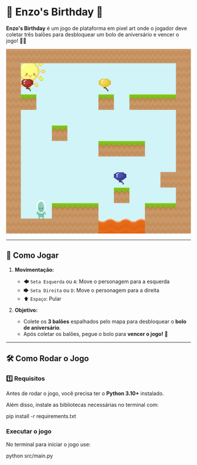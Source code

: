# 🎂 Enzo's Birthday 🎂

**Enzo's Birthday** é um jogo de plataforma em pixel art onde o jogador deve coletar três balões para desbloquear um bolo de aniversário e vencer o jogo! 🎈🎂

![Start Screen](assets/img/print.png)

---

## 📌 Como Jogar
1. **Movimentação:**
   - 🡄 `Seta Esquerda` ou `A`: Move o personagem para a esquerda
   - 🡆 `Seta Direita` ou `D`: Move o personagem para a direita
   - ⬆ `Espaço`: Pular

2. **Objetivo:**
   - Colete os **3 balões** espalhados pelo mapa para desbloquear o **bolo de aniversário**.
   - Após coletar os balões, pegue o bolo para **vencer o jogo!** 🎉

---

## 🛠️ Como Rodar o Jogo

### **1️⃣ Requisitos**
Antes de rodar o jogo, você precisa ter o **Python 3.10+** instalado.

Além disso, instale as bibliotecas necessárias no terminal com:

pip install -r requirements.txt

### Executar o jogo
No terminal para iniciar o jogo use:

python src/main.py
